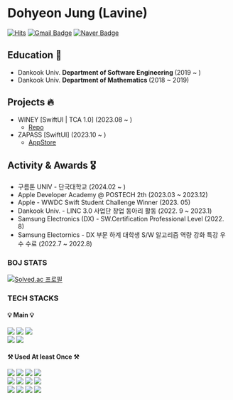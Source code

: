 # Dohyeon Jung (Lavine)

[![Hits](https://hits.seeyoufarm.com/api/count/incr/badge.svg?url=https%3A%2F%2Fgithub.com%2FJungDohyeon%2FJungDohyeon.git&count_bg=%2390DF61&title_bg=%236E676B&icon=github.svg&icon_color=%23251D1E&title=hits&edge_flat=false)](https://hits.seeyoufarm.com)
[![Gmail Badge](https://img.shields.io/badge/jdh1109ok@gmail.com-EA4335?style=flat&logo=Gmail&logoColor=white)](mailto:jdh1109ok@gmail.com)
[![Naver Badge](https://img.shields.io/badge/jdh1109ok@naver.com-03C75A?style=flat&logo=Naver&logoColor=white)](mailto:jdh1109ok@gmail.com)

## Education 📖
- Dankook Univ. <strong> Department of Software Engineering </strong> (2019 ~ )
- Dankook Univ. <strong> Department of Mathematics </strong> (2018 ~ 2019) 

## Projects 🔥
* WINEY [SwiftUI | TCA 1.0] (2023.08 ~ )
  - [Repo](https://github.com/AdultOfNineteen/WINEY-iOS)
* ZAPASS [SwiftUI] (2023.10 ~ )
  - [AppStore](https://apps.apple.com/kr/app/zapass-재패스-일본-여행-필수-앱/id6469326956)

## Activity & Awards 🎖️
- 구름톤 UNIV - 단국대학교 (2024.02 ~ )
- Apple Developer Academy @ POSTECH 2th (2023.03 ~ 2023.12)
- Apple - WWDC Swift Student Challenge Winner (2023. 05)
- Dankook Univ. - LINC 3.0 사업단 창업 동아리 활동 (2022. 9 ~ 2023.1)
- Samsung Electronics (DX) - SW.Certification Professional Level (2022. 8)
- Samsung Electornics - DX 부문 하계 대학생 S/W 알고리즘 역량 강화 특강 우수 수료 (2022.7 ~ 2022.8)

### BOJ STATS 
[![Solved.ac 프로필](http://mazassumnida.wtf/api/v2/generate_badge?boj=jdh1109ok)](https://solved.ac/jdh1109ok)

### TECH STACKS
#### 💡 Main 💡
  <img src="https://img.shields.io/badge/Java-007396?style=for-the-badge&logo=Java&logoColor=white"/></a>
  <img src="https://img.shields.io/badge/Swift-F05138?style=for-the-badge&logo=Swift&logoColor=white"/></a> 
  <img src="https://img.shields.io/badge/Kotlin-7F52FF?style=for-the-badge&logo=Kotlin&logoColor=white"/></a><br>
  <img src="https://img.shields.io/badge/Xcode-147EFB?style=for-the-badge&logo=Xcode&logoColor=white"/></a>
  <img src="https://img.shields.io/badge/Android Studio-3DDC84?style=for-the-badge&logo=Android Studio&logoColor=white"/></a>

#### ⚒️ Used At least Once ⚒️
  <img src="https://img.shields.io/badge/C-A8B9CC?style=flat-square&logo=C&logoColor=white"/></a>
  <img src="https://img.shields.io/badge/Python-3776AB?style=flat-square&logo=Python&logoColor=white"/></a>
  <img src="https://img.shields.io/badge/Flutter-02569B?style=flat-square&logo=Flutter&logoColor=white"/></a> 
  <img src="https://img.shields.io/badge/Javascript-ffb13b?style=flat-square&logo=javascript&logoColor=white"/></a>
  <br>
  <img src="https://img.shields.io/badge/Spring-6DB33F?style=flat-square&logo=Spring&logoColor=white"/></a>
  <img src="https://img.shields.io/badge/SpringBoot-6DB33F?style=flat-square&logo=SpringBoot&logoColor=white"/></a>
  <img src="https://img.shields.io/badge/Django-092E20?style=flat-square&logo=Django&logoColor=white"/></a>
  <img src="https://img.shields.io/badge/Node.js-339933?style=flat-square&logo=Node.js&logoColor=white"/></a>
  <br>
  <img src="https://img.shields.io/badge/AWS-232F3E?style=flat-square&logo=AmazonAWS&logoColor=white"/></a> 
  <img src="https://img.shields.io/badge/MySQL-4479A1?style=flat-square&logo=MySQL&logoColor=white"/></a>
  <img src="https://img.shields.io/badge/Kali Linux-557C94?style=flat-square&logo=Kali Linux&logoColor=white"/></a> 
  <img src="https://img.shields.io/badge/Linux-FCC624?style=flat-square&logo=Linux&logoColor=white"/></a>

